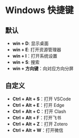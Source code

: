 # Windows 快捷键

## 默认

- **win + D**: 显示桌面
- **win + E**: 打开资源管理器
- **win + I**：打开系统设置
- **win + S**: 搜索
- **win + 方向键**：向对应方向分屏

## 自定义

- **Ctrl + Alt + S**：打开 VSCode
- **Ctrl + Alt + E**：打开 Edge
- **Ctrl + Alt + C**：打开 Clash
- **Ctrl + Alt + F**：打开飞书
- **Ctrl + Alt + Z**：打开 Zotero
- **Ctrl + Alt + W**：打开微信
